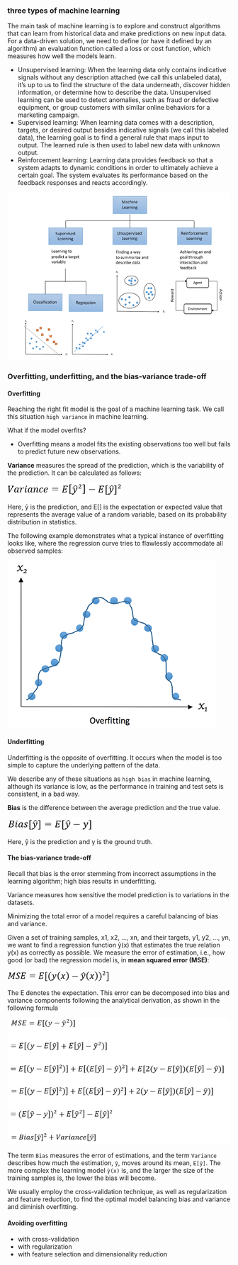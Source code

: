 ### three types of machine learning

The main task of machine learning is to explore and construct algorithms that can learn from historical data and make predictions on new input data. For a data-driven solution, we need to define (or have it defined by an algorithm) an evaluation function called a loss or cost function, which measures how well the models learn.

- Unsupervised learning: When the learning data only contains indicative signals without any description attached (we call this unlabeled data), it’s up to us to find the structure of the data underneath, discover hidden information, or determine how to describe the data. Unsupervised learning can be used to detect anomalies, such as fraud or defective equipment, or group customers with similar online behaviors for a marketing campaign. 
- Supervised learning: When learning data comes with a description, targets, or desired output besides indicative signals (we call this labeled data), the learning goal is to find a general rule that maps input to output. The learned rule is then used to label new data with unknown output. 
- Reinforcement learning: Learning data provides feedback so that a system adapts to dynamic conditions in order to ultimately achieve a certain goal. The system evaluates its performance based on the feedback responses and reacts accordingly.

![](./images/01.png)

### Overfitting, underfitting, and the bias-variance trade-off

#### Overfitting

Reaching the right fit model is the goal of a machine learning task. We call this situation `high variance` in machine learning.

What if the model overfits?
- Overfitting means a model fits the existing observations too well but fails to predict future new observations.

**Variance** measures the spread of the prediction, which is the variability of the prediction. It can be calculated as follows:

![](./images/02.png)

Here, ŷ is the prediction, and E[] is the expectation or expected value that represents the average value of a random variable, based on its probability distribution in statistics.

The following example demonstrates what a typical instance of overfitting looks like, where the regression curve tries to flawlessly accommodate all observed samples:

![](./images/03.png)

#### Underfitting

Underfitting is the opposite of overfitting. It occurs when the model is too simple to capture the underlying pattern of the data.

We describe any of these situations as `high bias` in machine learning, although its variance is low, as the performance in training and test sets is consistent, in a bad way.

**Bias** is the difference between the average prediction and the true value.

![](./images/04.png)

Here, ŷ is the prediction and y is the ground truth.


#### The bias-variance trade-off

Recall that bias is the error stemming from incorrect assumptions in the learning algorithm; high bias results in underfitting. 

Variance measures how sensitive the model prediction is to variations in the datasets. 

Minimizing the total error of a model requires a careful balancing of bias and variance.

Given a set of training samples, x1, x2, …, xn, and their targets, y1, y2, …, yn, we want to find a regression function ŷ(x) that estimates the true relation y(x) as correctly as possible. We measure the error of estimation, i.e., how good (or bad) the regression model is, in **mean squared error (MSE)**:

![](./images/05.png)

The E denotes the expectation. This error can be decomposed into bias and variance components following the analytical derivation, as shown in the following formula

![](./images/06.png)

The term `Bias` measures the error of estimations, and the term `Variance` describes how much the estimation, `ŷ`, moves around its mean, `E[ŷ]`. The more complex the learning model `ŷ(x)` is, and the larger the size of the training samples is, the lower the bias will become. 

We usually employ the cross-validation technique, as well as regularization and feature reduction, to find the optimal model balancing bias and variance and diminish overfitting.


#### Avoiding overfitting
- with cross-validation
- with regularization
- with feature selection and dimensionality reduction

